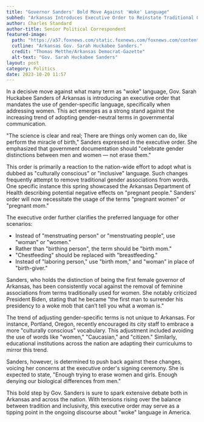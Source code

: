 ```yaml
---
title: "Governor Sanders' Bold Move Against 'Woke' Language"
subhed: "Arkansas Introduces Executive Order to Reinstate Traditional Gender Terms in Official Documents"
author: Charles Standard
author-title: Senior Political Correspondent
featured-image: 
  path: "https://a57.foxnews.com/static.foxnews.com/foxnews.com/content/uploads/2023/06/720/405/deb48e3a-AP23180716403802.jpg?ve=1&tl=1"
  cutline: "Arkansas Gov. Sarah Huckabee Sanders."
  credit: "Thomas Metthe/Arkansas Democrat-Gazette"
  alt-text: "Gov. Sarah Huckabee Sanders"
layout: post
category: Politics
date: 2023-10-20 11:57
---
```


In a decisive move against what many term as "woke" language, Gov. Sarah Huckabee Sanders of Arkansas is introducing an executive order that mandates the use of gender-specific language, specifically when addressing women. This act emerges as a strong stand against the increasing trend of adopting gender-neutral terms in governmental communication.

"The science is clear and real; There are things only women can do, like perform the miracle of birth," Sanders expressed in the executive order. She emphasized that government documentation should "celebrate gender distinctions between men and women — not erase them." 

This order is primarily a reaction to the nation-wide effort to adopt what is dubbed as "culturally conscious" or "inclusive" language. Such changes frequently attempt to remove traditional gender associations from words. One specific instance this spring showcased the Arkansas Department of Health describing potential negative effects on "pregnant people." Sanders' order will now necessitate the usage of the terms "pregnant women" or "pregnant mom."

The executive order further clarifies the preferred language for other scenarios:

- Instead of "menstruating person" or "menstruating people", use "woman" or "women."
- Rather than "birthing person", the term should be "birth mom."
- "Chestfeeding" should be replaced with "breastfeeding."
- Instead of "laboring person," use "birth mom," and "woman" in place of "birth-giver."

Sanders, who holds the distinction of being the first female governor of Arkansas, has been consistently vocal against the removal of feminine associations from terms traditionally used for women. She notably criticized President Biden, stating that he became "the first man to surrender his presidency to a woke mob that can’t tell you what a woman is."

The trend of adjusting gender-specific terms is not unique to Arkansas. For instance, Portland, Oregon, recently encouraged its city staff to embrace a more "culturally conscious" vocabulary. This adjustment included avoiding the use of words like "women," "Caucasian," and "citizen." Similarly, educational institutions across the nation are adapting their curriculums to mirror this trend.

Sanders, however, is determined to push back against these changes, voicing her concerns at the executive order's signing ceremony. She is expected to state, "Enough trying to erase women and girls. Enough denying our biological differences from men."

This bold step by Gov. Sanders is sure to spark extensive debate both in Arkansas and across the nation. With tensions rising over the balance between tradition and inclusivity, this executive order may serve as a tipping point in the ongoing discourse about "woke" language in America.

